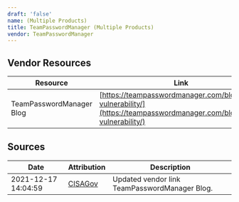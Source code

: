 ```yaml
---
draft: 'false'
name: (Multiple Products)
title: TeamPasswordManager (Multiple Products)
vendor: TeamPasswordManager
---
```


## Vendor Resources
| Resource | Link |
| --- | --- |
| TeamPasswordManager Blog | [https://teampasswordmanager.com/blog/log4j-vulnerability/](https://teampasswordmanager.com/blog/log4j-vulnerability/) |



## Sources
| Date | Attribution | Description |
| --- | --- | --- |
| 2021-12-17 14:04:59 | [CISAGov](https://raw.githubusercontent.com/cisagov/log4j-affected-db/develop/README.md) | Updated vendor link TeamPasswordManager Blog.  |
